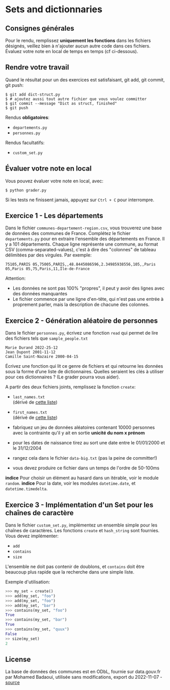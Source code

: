# Sets and dictionnaries

## Consignes générales

Pour le rendu, remplissez **uniquement les fonctions** dans les fichiers désignés, veillez bien à n'ajouter aucun autre code dans ces fichiers. Évaluez votre note en local de temps en temps (cf ci-dessous).

## Rendre votre travail

Quand le résultat pour un des exercices est satisfaisant, git add, git commit, git push:

```shell
$ git add dict-struct.py
$ # ajoutez aussi tout autre fichier que vous voulez committer
$ git commit --message "Dict as struct, finished"
$ git push
```

Rendus **obligatoires**:

- `departements.py`
- `personnes.py`

Rendus facultatifs:

- `custom_set.py`

## Évaluer votre note en local

Vous pouvez évaluer votre note en local, avec:

```shell
$ python grader.py
```

Si les tests ne finissent jamais, appuyez sur `Ctrl + C` pour interrompre.

## Exercice 1 - Les départements

Dans le fichier `communes-departement-region.csv`, vous trouverez une base de données des communes de France. Complétez le fichier
`departements.py` pour en extraire l'ensemble des départements en France. Il y a 101 départements. Chaque ligne représente une commune,
au format CSV (comma-separated-values), c'est à dire des "colonnes" de tableau délimitées par des virgules. Par exemple:

```
75105,PARIS 05,75005,PARIS,,48.8445086596,2.34985938556,105,,Paris 05,Paris 05,75,Paris,11,Île-de-France
```

Attention:
- Les données ne sont pas 100% "propres", il peut y avoir des lignes avec des données manquantes
- Le fichier commence par une ligne d'en-tête, qui n'est pas une entrée à proprement parler, mais la description de chacune des colonnes.


## Exercice 2 - Génération aléatoire de personnes

Dans le fichier `personnes.py`, écrivez une fonction `read` qui permet de lire des fichiers tels que `sample_people.txt`

```
Marie Durand 2022-25-12
Jean Dupont 2001-11-12
Camille Saint-Nazaire 2000-04-15
```

Écrivez une fonction qui lit ce genre de fichiers et qui retourne les données sous la forme d’une liste de dictionnaires. 
Quelles seraient les clés à utiliser pour ces dictionnaires ? (Le grader pourra vous aider).


A partir des deux fichiers joints, remplissez la fonction `create`:

* `last_names.txt`  
  (dérivé de [cette liste](https://fr.wikipedia.org/wiki/Liste_des_noms_de_famille_les_plus_courants_en_France))
* `first_names.txt`  
  (dérivé de [cette liste](https://fr.wikipedia.org/wiki/Liste_des_pr%C3%A9noms_les_plus_donn%C3%A9s_en_France))

* fabriquez un jeu de données aléatoires contenant 10000 personnes  
  avec la contrainte qu'il y ait en sortie **unicité du nom x prénom**  
* pour les dates de naissance tirez au sort une date entre le 01/01/2000 et le 31/12/2004
* rangez cela dans le fichier `data-big.txt` (pas la peine de committer!)
* vous devez produire ce fichier dans un temps de l'ordre de 50-100ms


**indice** Pour choisir un élément au hasard dans un itérable, voir le module `random`.
**indice** Pour la date, voir les modules `datetime.date`, et `datetime.timedelta`.

## Exercice 3 - Implémentation d'un Set pour les chaînes de caractère

Dans le fichier `custom_set.py`, implémentez un ensemble simple pour les chaînes de caractères. Les fonctions
`create` et `hash_string` sont fournies. Vous devez implémenter:
- `add`
- `contains`
- `size`

L'ensemble ne doit pas contenir de doublons, et `contains` doit être beaucoup plus rapide que la recherche dans
une simple liste.

Exemple d'utilisation:

```python
>>> my_set = create()
>>> add(my_set, "foo")
>>> add(my_set, "foo")
>>> add(my_set, "bar")
>>> contains(my_set, "foo")
True
>>> contains(my_set, "bar")
True
>>> contains(my_set, "quux")
False
>> size(my_set)
2
```

## License

La base de données des communes est en ODbL, fournie sur data.gouv.fr par Mohamed Badaoui, utilisée sans modifications, export du 2022-11-07 - [source](https://www.data.gouv.fr/fr/datasets/communes-de-france-base-des-codes-postaux/#resources)
